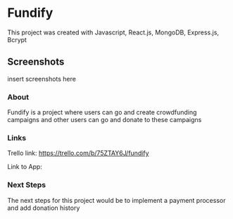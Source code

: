# Fundify

This project was created with Javascript, React.js, MongoDB, Express.js, Bcrypt

## Screenshots

insert screenshots here

### About

Fundify is a project where users can go and create crowdfunding campaigns and other users can go and donate to these campaigns

### Links

Trello link: https://trello.com/b/75ZTAY6J/fundify

Link to App:

### Next Steps

The next steps for this project would be to implement a payment processor and add donation history
